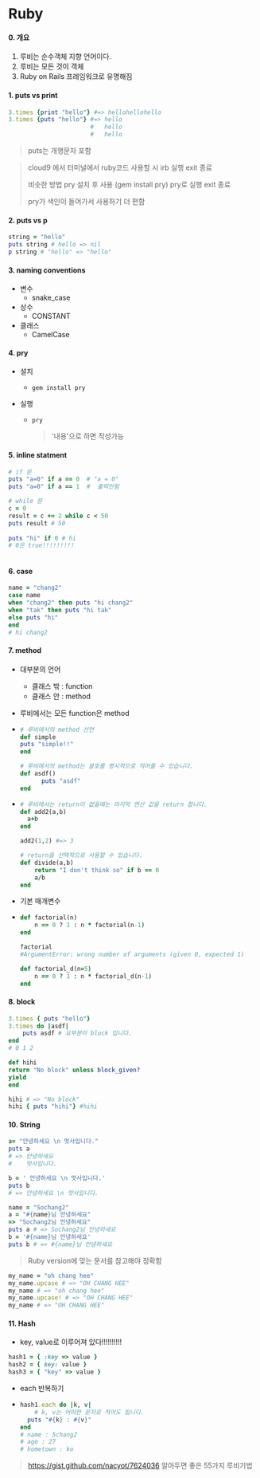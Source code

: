 # Ruby

#### 0. 개요

1. 루비는 순수객체 지향 언어이다.
2. 루비는 모든 것이 객체
3. Ruby on Rails 프레임워크로 유명해짐



#### 1. puts vs print

```Ruby
3.times {print "hello"} #=> hellohellohello
3.times {puts "hello"} #=> hello
                       #   hello
                       #   hello
```

> puts는 개행문자 포함

> cloud9 에서 터미널에서 ruby코드 사용할 시 irb 실행 exit 종료
>
> 비슷한 방법 pry 설치 후 사용 (gem install pry) pry로 실행 exit 종료
>
> pry가 색인이 들어가서 사용하기 더 편함

#### 2. puts vs p

```ruby
string = "hello"
puts string # hello => nil
p string # "hello" => "hello"
```



#### 3. naming conventions

- 변수
  - snake_case
- 상수
  - CONSTANT
- 클래스
  - CamelCase



#### 4. pry

- 설치

  - `gem install pry`

- 실행

  - `pry`

    > '내용'으로 하면 작성가능



#### 5. inline statment

```ruby
# if 문
puts "a=0" if a == 0  # "a = 0"
puts "a=0" if a == 1  #  출력안됨

# while 문
c = 0
result = c += 2 while c < 50 
puts result # 50
    
puts "hi" if 0 # hi
# 0은 true!!!!!!!!!
    
```



#### 6. case

```ruby
name = "chang2"
case name
when "chang2" then puts "hi chang2"  
when "tak" then puts "hi tak"  
else puts "hi"  
end  
# hi chang2
```



#### 7. method

- 대부분의 언어

  - 클래스 밖 :  function
  - 클래스 안 :  method

- 루비에서는 모든 function은 method

- ```ruby
  # 루비에서의 method 선언
  def simple
  puts "simple!!"
  end  
  
  # 루비에서의 method는 괄호를 명시적으로 적어줄 수 있습니다.
  def asdf()
      	puts "asdf"
  end
  ```

- ```ruby
  # 루비에서는 return이 없을때는 마지막 연산 값을 return 합니다.
  def add2(a,b)
  	a+b
  end  
  
  add2(1,2) #=> 3
  
  # return을 선택적으로 사용할 수 있습니다.
  def divide(a,b)
      return "I don't think so" if b == 0
      a/b
  end
  ```



- 기본 매개변수

- ```ruby
  def factorial(n)
      n == 0 ? 1 : n * factorial(n-1)
  end
  
  factorial 
  #ArgumentError: wrong number of arguments (given 0, expected 1)
  
  def factorial_d(n=5)
      n == 0 ? 1 : n * factorial_d(n-1)
  end
  ```



#### 8. block

```ruby
3.times { puts "hello"}
3.times do |asdf|
	puts asdf # 요부분이 block 입니다.
end  
# 0 1 2
```

```ruby
def hihi
return "No block" unless block_given?  
yield  
end  

hihi # => "No block"
hihi { puts "hihi"} #hihi	
```



#### 10. String

```ruby
a= "안녕하세요 \n 멋사입니다."
puts a
# => 안녕하세요  
#    멋사입니다.

b = ' 안녕하세요 \n 멋사입니다.'
puts b
# => 안녕하세요 \n 멋사입니다.

name = "Sochang2"
a = "#{name}님 안녕하세요"
=> "Sochang2님 안녕하세요"
puts a # => Sochang2님 안녕하세요
b = '#{name}님 안녕하세요'
puts b # => #{name}님 안녕하세요
```

> Ruby version에 맞는 문서를 참고해야 정확함

```ruby
my_name = "oh chang hee"
my_name.upcase # => "OH CHANG HEE"
my_name # => "oh chang hee"
my_name.upcase! # => "OH CHANG HEE"
my_name # => "OH CHANG HEE"
```



#### 11. Hash

- key, value로 이루어져 있다!!!!!!!!!!

```ruby
hash1 = { :key => value }
hash2 = { key: value }
hash3 = { "key" => value }
```

- each 반복하기

- ```ruby
  hash1.each do |k, v|                                   
      # k, v는 어떠한 문자로 적어도 됩니다.
  	puts "#{k} : #{v}"
  end  
  # name : 5chang2
  # age : 27
  # hometown : ko
  ```

> https://gist.github.com/nacyot/7624036 알아두면 좋은 55가지 루비기법

